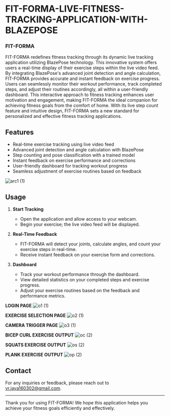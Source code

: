 # FIT-FORMA-LIVE-FITNESS-TRACKING-APPLICATION-WITH-BLAZEPOSE

### FIT-FORMA

FIT-FORMA redefines fitness tracking through its dynamic live tracking application utilizing BlazePose technology. This innovative system offers users a real-time display of their exercise steps within the live video feed. By integrating BlazePose's advanced joint detection and angle calculation, FIT-FORMA provides accurate and instant feedback on exercise progress. Users can seamlessly monitor their workout performance, track completed steps, and adjust their routines accordingly, all within a user-friendly dashboard. This interactive approach to fitness tracking enhances user motivation and engagement, making FIT-FORMA the ideal companion for achieving fitness goals from the comfort of home. With its live step count feature and intuitive design, FIT-FORMA sets a new standard for personalized and effective fitness tracking applications.

## Features

- Real-time exercise tracking using live video feed
- Advanced joint detection and angle calculation with BlazePose
- Step counting and pose classification with a trained model
- Instant feedback on exercise performance and corrections
- User-friendly dashboard for tracking workout progress
- Seamless adjustment of exercise routines based on feedback

![arc1 (1)](https://github.com/vr-jayashree5443/FIT-FORMA-LIVE-FITNESS-TRACKING-APPLICATION-WITH-BLAZEPOSE/assets/128161257/f0178409-d34f-42ab-a818-9d1d82d5b317)


## Usage

1. **Start Tracking**
   - Open the application and allow access to your webcam.
   - Begin your exercise; the live video feed will be displayed.

2. **Real-Time Feedback**
   - FIT-FORMA will detect your joints, calculate angles, and count your exercise steps in real-time.
   - Receive instant feedback on your exercise form and corrections.

3. **Dashboard**
   - Track your workout performance through the dashboard.
   - View detailed statistics on your completed steps and exercise progress.
   - Adjust your exercise routines based on the feedback and performance metrics.

**LOGIN PAGE**
![o1 (1)](https://github.com/vr-jayashree5443/FIT-FORMA-LIVE-FITNESS-TRACKING-APPLICATION-WITH-BLAZEPOSE/assets/128161257/ea80eb07-0a9d-42cf-9734-a42f9461add2)

**EXERCISE SELECTION PAGE**
![o2 (1)](https://github.com/vr-jayashree5443/FIT-FORMA-LIVE-FITNESS-TRACKING-APPLICATION-WITH-BLAZEPOSE/assets/128161257/05bbb6a6-1cd4-4db5-b31c-1715ce99bc77)

**CAMERA TRIGGER PAGE**
![o3 (1)](https://github.com/vr-jayashree5443/FIT-FORMA-LIVE-FITNESS-TRACKING-APPLICATION-WITH-BLAZEPOSE/assets/128161257/2d52164a-d9ae-43c7-987f-a25cb84434dc)

**BICEP CURL EXERCISE OUTPUT**
![oc (2)](https://github.com/vr-jayashree5443/FIT-FORMA-LIVE-FITNESS-TRACKING-APPLICATION-WITH-BLAZEPOSE/assets/128161257/e3ee13a6-6c00-4fba-8969-ed191445b7a3)

**SQUATS EXERCISE OUTPUT**
![os (2)](https://github.com/vr-jayashree5443/FIT-FORMA-LIVE-FITNESS-TRACKING-APPLICATION-WITH-BLAZEPOSE/assets/128161257/4285f6e3-d12a-4491-afee-fde4a401918a)

**PLANK EXERCISE OUTPUT**
![op (2)](https://github.com/vr-jayashree5443/FIT-FORMA-LIVE-FITNESS-TRACKING-APPLICATION-WITH-BLAZEPOSE/assets/128161257/1786e6f8-3a1b-4a55-9686-5dd4781c484a)


## Contact

For any inquiries or feedback, please reach out to [vr.jaya160302@gmail.com](mailto:vr.jaya160302@gmail.com).

---

Thank you for using FIT-FORMA! We hope this application helps you achieve your fitness goals efficiently and effectively.
